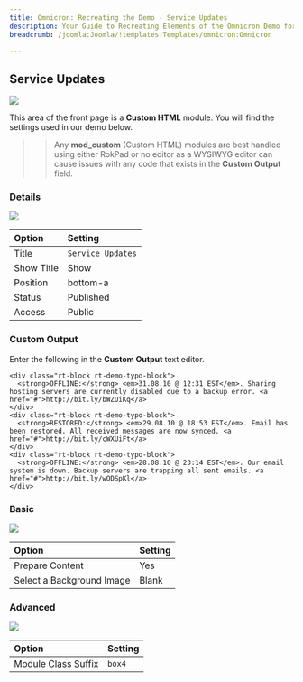 ```yaml
---
title: Omnicron: Recreating the Demo - Service Updates
description: Your Guide to Recreating Elements of the Omnicron Demo for Joomla
breadcrumb: /joomla:Joomla/!templates:Templates/omnicron:Omnicron

---
```


Service Updates
-----

![][demo]

This area of the front page is a **Custom HTML** module. You will find the settings used in our demo below.

>> Any **mod_custom** (Custom HTML) modules are best handled using either RokPad or no editor as a WYSIWYG editor can cause issues with any code that exists in the **Custom Output** field.

### Details

![][demo2]

| Option     | Setting            |
| :--------- | :----------------- |
| Title      | `Service Updates`  |
| Show Title | Show               |
| Position   | bottom-a           |
| Status     | Published          |
| Access     | Public             |

### Custom Output

Enter the following in the **Custom Output** text editor.

~~~
<div class="rt-block rt-demo-typo-block">
  <strong>OFFLINE:</strong> <em>31.08.10 @ 12:31 EST</em>. Sharing hosting servers are currently disabled due to a backup error. <a href="#">http://bit.ly/bWZUiKq</a>
</div>
<div class="rt-block rt-demo-typo-block">
  <strong>RESTORED:</strong> <em>29.08.10 @ 18:53 EST</em>. Email has been restored. All received messages are now synced. <a href="#">http://bit.ly/cWXUiFt</a>
</div>
<div class="rt-block rt-demo-typo-block">
  <strong>OFFLINE:</strong> <em>28.08.10 @ 23:14 EST</em>. Our email system is down. Backup servers are trapping all sent emails. <a href="#">http://bit.ly/wQDSpKl</a>
</div>
~~~

### Basic

![][demo3]

| Option                    | Setting |
| :------------------------ | :------ |
| Prepare Content           | Yes     |
| Select a Background Image | Blank   |

### Advanced

![][demo4]

| Option              | Setting        |
| :------------------ | :------------- |
| Module Class Suffix | `box4`         |

[demo]: assets/demo_3.jpeg
[demo2]: assets/demo_3a.jpeg
[demo3]: assets/demo_3b.jpeg
[demo4]: assets/demo_3c.jpeg
